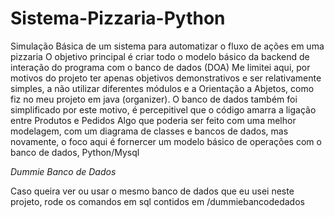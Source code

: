 # Sistema-Pizzaria-Python
Simulação Básica de um sistema para automatizar o fluxo de ações em uma pizzaria
O objetivo principal é criar todo o modelo básico da backend de interação do programa com o banco de dados (DOA)
Me limitei aqui, por motivos do projeto ter apenas objetivos demonstrativos e ser relativamente simples, a não utilizar
diferentes módulos e a Orientação a Abjetos, como fiz no meu projeto em java (organizer).
O banco de dados também foi simplificado por este motivo, é percepitivel que o código amarra a ligação entre Produtos e Pedidos
Algo que poderia ser feito com uma melhor modelagem, com um diagrama de classes e bancos de dados, mas novamente, o foco aqui é fornercer um modelo básico de
operações com o banco de dados, Python/Mysql

*Dummie Banco de Dados*

Caso queira ver ou usar o mesmo banco de dados que eu usei neste projeto, rode os comandos em sql contidos em /dummiebancodedados
